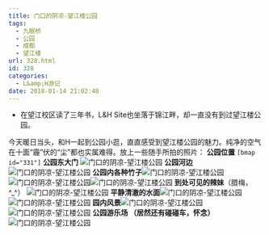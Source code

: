 ```yaml
---
title: 门口的阴凉-望江楼公园
tags:
  - 九眼桥
  - 公园
  - 成都
  - 望江楼
url: 328.html
id: 328
categories:
  - L&amp;H游记
date: 2018-01-14 21:02:40
---
```


*   在望江校区读了三年书，L&H Site也坐落于锦江畔，却一直没有到过望江楼公园。

今天暖日当头，和H一起到公园小逛，直直感受到望江楼公园的魅力。纯净的空气在十面“霾”伏的“尘”都也实属难得。放上一些随手所拍的照片： **公园位置** `[bmap id="331"]` **公园东大门** ![门口的阴凉-望江楼公园](http://pic.l2h.site/l2hsiteIMG_20180114_172148.jpg "门口的阴凉-望江楼公园") **公园河边** ![门口的阴凉-望江楼公园](http://pic.l2h.site/l2hsiteIMG_20180114_180232.jpg "门口的阴凉-望江楼公园") **公园内各种竹子**![门口的阴凉-望江楼公园](http://pic.l2h.site/l2hsiteIMG_20180114_172532.jpg "门口的阴凉-望江楼公园")![门口的阴凉-望江楼公园](http://pic.l2h.site/l2hsiteIMG_20180114_172808_mh1515936176498.jpg "门口的阴凉-望江楼公园")![门口的阴凉-望江楼公园](http://pic.l2h.site/l2hsiteIMG_20180114_172241_mh1515936237315.jpg "门口的阴凉-望江楼公园") **到处可见的辣妹**（腊梅，^_^） ![门口的阴凉-望江楼公园](http://pic.l2h.site/l2hsiteIMG_20180114_173548_mh1515935942963.jpg "门口的阴凉-望江楼公园") **平静清澈的水面**![门口的阴凉-望江楼公园](http://pic.l2h.site/l2hsiteIMG_20180114_175936.jpg "门口的阴凉-望江楼公园")![门口的阴凉-望江楼公园](http://pic.l2h.site/l2hsiteIMG_20180114_180001.jpg "门口的阴凉-望江楼公园") **园内风景**![门口的阴凉-望江楼公园](http://pic.l2h.site/l2hsiteIMG_20180114_175804.jpg "门口的阴凉-望江楼公园")![门口的阴凉-望江楼公园](http://pic.l2h.site/l2hsiteIMG_20180114_175727.jpg "门口的阴凉-望江楼公园") **公园游乐场 （居然还有碰碰车，怀念）** ![门口的阴凉-望江楼公园](http://pic.l2h.site/l2hsiteIMG_20180114_175003.jpg "门口的阴凉-望江楼公园")